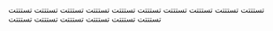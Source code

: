 تستتتت تستتتت تستتتت تستتتت تستتتت تستتتت تستتتت تستتتت تستتتت تستتتت تستتتت تستتتت تستتتت تستتتت تستتتت تستتتت 